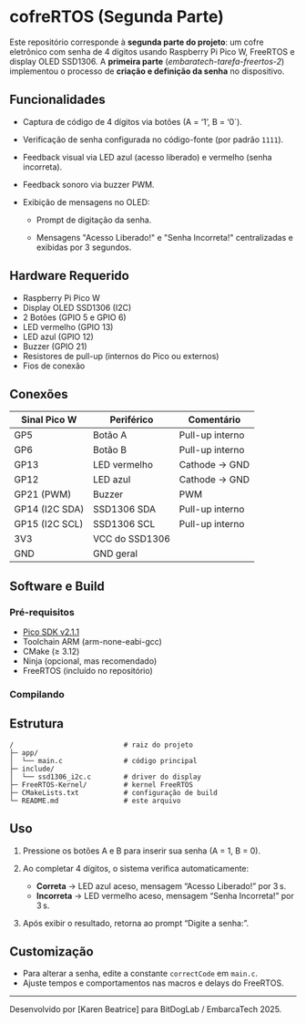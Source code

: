 # cofreRTOS (Segunda Parte)

Este repositório corresponde à **segunda parte do projeto**: um cofre eletrônico com senha de 4 dígitos usando Raspberry Pi Pico W, FreeRTOS e display OLED SSD1306. A **primeira parte** (*embaratech-tarefa-freertos-2*) implementou o processo de **criação e definição da senha** no dispositivo.

## Funcionalidades

* Captura de código de 4 dígitos via botões (A = ‘1’, B = ‘0\`).
* Verificação de senha configurada no código-fonte (por padrão `1111`).
* Feedback visual via LED azul (acesso liberado) e vermelho (senha incorreta).
* Feedback sonoro via buzzer PWM.
* Exibição de mensagens no OLED:

  * Prompt de digitação da senha.
    
  * Mensagens "Acesso Liberado!" e "Senha Incorreta!" centralizadas e exibidas por 3 segundos.

## Hardware Requerido

* Raspberry Pi Pico W
* Display OLED SSD1306 (I2C)
* 2 Botões (GPIO 5 e GPIO 6)
* LED vermelho (GPIO 13)
* LED azul (GPIO 12)
* Buzzer (GPIO 21)
* Resistores de pull-up (internos do Pico ou externos)
* Fios de conexão

## Conexões

| Sinal Pico W   | Periférico     | Comentário      |
| -------------- | -------------- | --------------- |
| GP5            | Botão A        | Pull-up interno |
| GP6            | Botão B        | Pull-up interno |
| GP13           | LED vermelho   | Cathode → GND   |
| GP12           | LED azul       | Cathode → GND   |
| GP21 (PWM)     | Buzzer         | PWM             |
| GP14 (I2C SDA) | SSD1306 SDA    | Pull-up interno |
| GP15 (I2C SCL) | SSD1306 SCL    | Pull-up interno |
| 3V3            | VCC do SSD1306 |                 |
| GND            | GND geral      |                 |

## Software e Build

### Pré-requisitos

* [Pico SDK v2.1.1](https://github.com/raspberrypi/pico-sdk)
* Toolchain ARM (arm-none-eabi-gcc)
* CMake (≥ 3.12)
* Ninja (opcional, mas recomendado)
* FreeRTOS (incluído no repositório)

### Compilando



## Estrutura

```
/                           # raiz do projeto
├─ app/
│  └── main.c               # código principal
├─ include/
│  └── ssd1306_i2c.c        # driver do display
├─ FreeRTOS-Kernel/         # kernel FreeRTOS
├─ CMakeLists.txt           # configuração de build
└─ README.md                # este arquivo
```

## Uso

1. Pressione os botões A e B para inserir sua senha (A = 1, B = 0).
2. Ao completar 4 dígitos, o sistema verifica automaticamente:

   * **Correta** → LED azul aceso, mensagem “Acesso Liberado!” por 3 s.
   * **Incorreta** → LED vermelho aceso, mensagem “Senha Incorreta!” por 3 s.
3. Após exibir o resultado, retorna ao prompt “Digite a senha:”.

## Customização

* Para alterar a senha, edite a constante `correctCode` em `main.c`.
* Ajuste tempos e comportamentos nas macros e delays do FreeRTOS.

---

Desenvolvido por \[Karen Beatrice] para BitDogLab / EmbarcaTech 2025.
